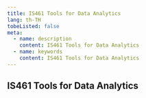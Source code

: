 ```yaml
---
title: IS461 Tools for Data Analytics
lang: th-TH
tobeListed: false
meta:
  - name: description
    content: IS461 Tools for Data Analytics
  - name: keywords
    content: IS461 Tools for Data Analytics
---
```


## IS461 Tools for Data Analytics
